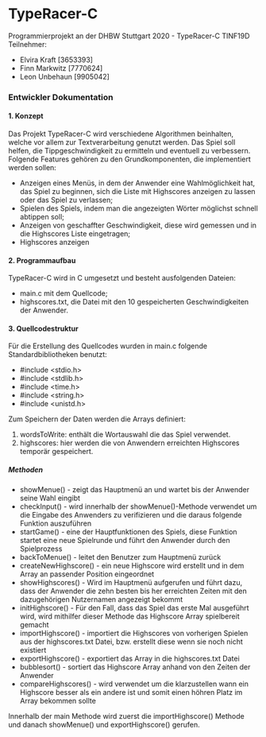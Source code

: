 # TypeRacer-C
Programmierprojekt an der DHBW Stuttgart 2020 - 
TypeRacer-C
TINF19D Teilnehmer: 

- Elvira Kraft [3653393]
- Finn Markwitz [7770624]
- Leon Unbehaun [9905042]

### Entwickler Dokumentation

#### 1. Konzept

Das Projekt TypeRacer-C wird verschiedene Algorithmen beinhalten, welche vor allem zur Textverarbeitung genutzt werden. Das Spiel soll helfen, die Tippgeschwindigkeit zu ermitteln und eventuell zu verbessern. Folgende Features gehören zu den Grundkomponenten, die implementiert werden sollen:

-	Anzeigen eines Menüs, in dem der Anwender eine Wahlmöglichkeit hat, das Spiel zu beginnen, sich die Liste mit Highscores anzeigen zu lassen oder das Spiel zu verlassen;
-	Spielen des Spiels, indem man die angezeigten Wörter möglichst schnell abtippen soll;
-	Anzeigen von geschaffter Geschwindigkeit, diese wird gemessen und in die Highscores Liste eingetragen;
-	Highscores anzeigen 

#### 2. Programmaufbau

TypeRacer-C wird in C umgesetzt und besteht ausfolgenden Dateien: 
-	main.c mit dem Quellcode;
-	highscores.txt, die Datei mit den 10 gespeicherten Geschwindigkeiten der Anwender.

#### 3. Quellcodestruktur

Für die Erstellung des Quellcodes wurden in main.c folgende Standardbibliotheken benutzt: 
- #include <stdio.h>
- #include <stdlib.h>
- #include <time.h>
- #include <string.h>
- #include <unistd.h>

Zum Speichern der Daten werden die Arrays definiert:

1.  wordsToWrite: enthält die Wortauswahl die das Spiel verwendet.
2.	highscores: hier werden die von Anwendern erreichten Highscores temporär gespeichert.

##### Methoden
- showMenue() - zeigt das Hauptmenü an und wartet bis der Anwender seine Wahl eingibt
- checkInput() - wird innerhalb der showMenue()-Methode verwendet um die Eingabe des Anwenders zu verifizieren und die daraus folgende Funktion auszuführen
- startGame() - eine der Hauptfunktionen des Spiels, diese Funktion startet eine neue Spielrunde und führt den Anwender durch den Spielprozess
- backToMenue() - leitet den Benutzer zum Hauptmenü zurück
- createNewHighscore() - ein neue Highscore wird erstellt und in dem Array an passender Position eingeordnet
- showHighscores() - Wird im Hauptmenü aufgerufen und führt dazu, dass der Anwender die zehn besten bis her erreichten Zeiten mit den dazugehörigen Nutzernamen angezeigt bekommt
- initHighscore() - Für den Fall, dass das Spiel das erste Mal ausgeführt wird, wird mithilfer dieser Methode das Highscore Array spielbereit gemacht
- importHighscore() - importiert die Highscores von vorherigen Spielen aus der highscores.txt Datei, bzw. erstellt diese wenn sie noch nicht existiert
- exportHighscore() - exportiert das Array in die highscores.txt Datei
- bubblesort() - sortiert das Highscore Array anhand von den Zeiten der Anwender
- compareHighscores() - wird verwendet um die klarzustellen wann ein Highscore besser als ein andere ist und somit einen höhren Platz im Array bekommen sollte

Innerhalb der main Methode wird zuerst die importHighscore() Methode und danach showMenue() und exportHighscore() gerufen.



